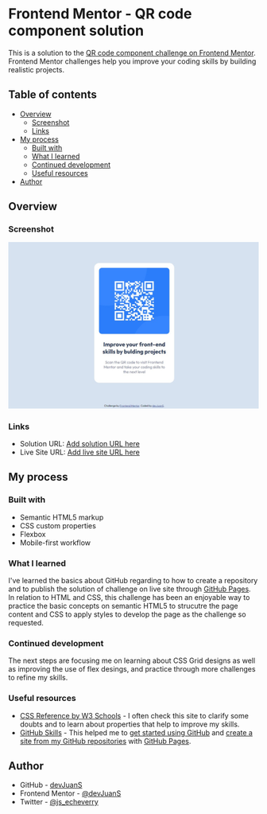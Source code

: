 # Frontend Mentor - QR code component solution

This is a solution to the [QR code component challenge on Frontend Mentor](https://www.frontendmentor.io/challenges/qr-code-component-iux_sIO_H). Frontend Mentor challenges help you improve your coding skills by building realistic projects. 

## Table of contents

- [Overview](#overview)
  - [Screenshot](#screenshot)
  - [Links](#links)
- [My process](#my-process)
  - [Built with](#built-with)
  - [What I learned](#what-i-learned)
  - [Continued development](#continued-development)
  - [Useful resources](#useful-resources)
- [Author](#author)


## Overview

### Screenshot

![](./images/screenshot.jpg)

### Links

- Solution URL: [Add solution URL here](https://github.com/devJuanS/frontend-mentor/tree/main/qr-code-component-main)
- Live Site URL: [Add live site URL here](https://devjuans.github.io/frontend-mentor/qr-code-component-main/)

## My process

### Built with

- Semantic HTML5 markup
- CSS custom properties
- Flexbox
- Mobile-first workflow

### What I learned

I've learned the basics about GitHub regarding to how to create a repository and to publish the solution of challenge on live site through [GitHub Pages](https://pages.github.com/). In relation to HTML and CSS, this challenge has been an enjoyable way to practice the basic concepts on semantic HTML5 to strucutre the page content and CSS to apply styles to develop the page as the challenge so requested.

### Continued development

The next steps are focusing me on learning about CSS Grid designs as well as improving the use of flex desings, and practice through more challenges to refine my skills.

### Useful resources

- [CSS Reference by W3 Schools](https://www.w3schools.com/cssref/default.asp) - I often check this site to clarify some doubts and to learn about properties that help to improve my skills.
- [GitHub Skills](https://skills.github.com/) - This helped me to [get started using GitHub](https://github.com/skills/introduction-to-github) and [create a site from my GitHub repositories](https://github.com/skills/github-pages) with [GitHub Pages](https://pages.github.com/). 

## Author

- GitHub - [devJuanS](https://github.com/devJuanS)
- Frontend Mentor - [@devJuanS](https://www.frontendmentor.io/profile/devJuanS)
- Twitter - [@js_echeverry](https://twitter.com/js_echeverry)

